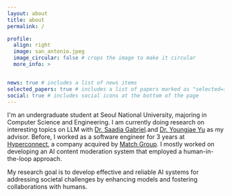 ```yaml
---
layout: about
title: about
permalink: /

profile:
  align: right
  image: san_antonio.jpeg 
  image_circular: false # crops the image to make it circular
  more_info: >


news: true # includes a list of news items
selected_papers: true # includes a list of papers marked as "selected={true}"
social: true # includes social icons at the bottom of the page
---
```


I'm an undergraduate student at Seoul National University, majoring in Computer Science and Engineering. I am currently doing research on interesting topics on LLM with [Dr. Saadia Gabriel](https://saadiagabriel.com/).and [Dr. Youngjae Yu](https://yj-yu.github.io/home/) as my advisor. Before, I worked as a software engineer for 3 years at [Hyperconnect](https://hyperconnect.com/en/), a company acquired by [Match Group](https://mtch.com/). I mostly worked on developing an AI content moderation system that employed a human-in-the-loop approach.

My research goal is to develop effective and reliable AI systems for addressing societal challenges by enhancing models and fostering collaborations with humans. 